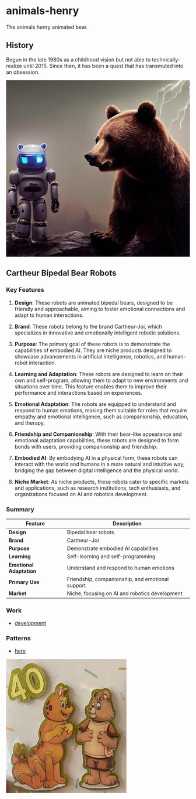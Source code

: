 # animals-henry

The animals henry animated bear.

## History

Begun in the late 1980s as a childhood vision but not able to technically-realize until 2015. Since then, it has been a quest that has transmuted into an obsession.

![joi](/images/cartheur-joi.jpg)

## Cartheur Bipedal Bear Robots

### Key Features

1. **Design**: These robots are animated bipedal bears, designed to be friendly and approachable, aiming to foster emotional connections and adapt to human interactions.

2. **Brand**: These robots belong to the brand Cartheur-Joi, which specializes in innovative and emotionally intelligent robotic solutions.

3. **Purpose**: The primary goal of these robots is to demonstrate the capabilities of embodied AI. They are niche products designed to showcase advancements in artificial intelligence, robotics, and human-robot interaction.

4. **Learning and Adaptation**: These robots are designed to learn on their own and self-program, allowing them to adapt to new environments and situations over time. This feature enables them to improve their performance and interactions based on experiences.

5. **Emotional Adaptation**: The robots are equipped to understand and respond to human emotions, making them suitable for roles that require empathy and emotional intelligence, such as companionship, education, and therapy.

6. **Friendship and Companionship**: With their bear-like appearance and emotional adaptation capabilities, these robots are designed to form bonds with users, providing companionship and friendship.

7. **Embodied AI**: By embodying AI in a physical form, these robots can interact with the world and humans in a more natural and intuitive way, bridging the gap between digital intelligence and the physical world.

8. **Niche Market**: As niche products, these robots cater to specific markets and applications, such as research institutions, tech enthusiasts, and organizations focused on AI and robotics development.

### Summary

| Feature | Description |
| --- | --- |
| **Design** | Bipedal bear robots |
| **Brand** | Cartheur-Joi |
| **Purpose** | Demonstrate embodied AI capabilities |
| **Learning** | Self-learning and self-programming |
| **Emotional Adaptation** | Understand and respond to human emotions |
| **Primary Use** | Friendship, companionship, and emotional support |
| **Market** | Niche, focusing on AI and robotics development |

### Work

* [development](/development/README.md)

### Patterns

* [here](https://www.etsy.com/listing/1313601802/uncut-vintage-craft-sewing-pattern)

![group-pin](/images/group-pin.png)
